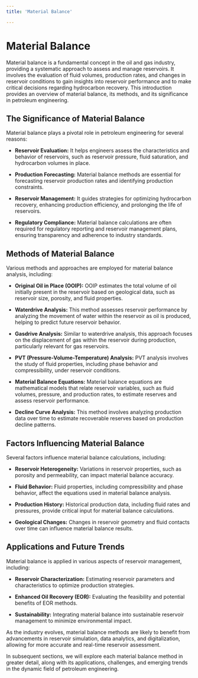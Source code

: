 ```yaml
---
title: 'Material Balance'

---
```


# Material Balance

Material balance is a fundamental concept in the oil and gas industry, providing a systematic approach to assess and manage reservoirs. It involves the evaluation of fluid volumes, production rates, and changes in reservoir conditions to gain insights into reservoir performance and to make critical decisions regarding hydrocarbon recovery. This introduction provides an overview of material balance, its methods, and its significance in petroleum engineering.

## The Significance of Material Balance

Material balance plays a pivotal role in petroleum engineering for several reasons:

- **Reservoir Evaluation:** It helps engineers assess the characteristics and behavior of reservoirs, such as reservoir pressure, fluid saturation, and hydrocarbon volumes in place.

- **Production Forecasting:** Material balance methods are essential for forecasting reservoir production rates and identifying production constraints.

- **Reservoir Management:** It guides strategies for optimizing hydrocarbon recovery, enhancing production efficiency, and prolonging the life of reservoirs.

- **Regulatory Compliance:** Material balance calculations are often required for regulatory reporting and reservoir management plans, ensuring transparency and adherence to industry standards.

## Methods of Material Balance

Various methods and approaches are employed for material balance analysis, including:

- **Original Oil in Place (OOIP):** OOIP estimates the total volume of oil initially present in the reservoir based on geological data, such as reservoir size, porosity, and fluid properties.

- **Waterdrive Analysis:** This method assesses reservoir performance by analyzing the movement of water within the reservoir as oil is produced, helping to predict future reservoir behavior.

- **Gasdrive Analysis:** Similar to waterdrive analysis, this approach focuses on the displacement of gas within the reservoir during production, particularly relevant for gas reservoirs.

- **PVT (Pressure-Volume-Temperature) Analysis:** PVT analysis involves the study of fluid properties, including phase behavior and compressibility, under reservoir conditions.

- **Material Balance Equations:** Material balance equations are mathematical models that relate reservoir variables, such as fluid volumes, pressure, and production rates, to estimate reserves and assess reservoir performance.

- **Decline Curve Analysis:** This method involves analyzing production data over time to estimate recoverable reserves based on production decline patterns.

## Factors Influencing Material Balance

Several factors influence material balance calculations, including:

- **Reservoir Heterogeneity:** Variations in reservoir properties, such as porosity and permeability, can impact material balance accuracy.

- **Fluid Behavior:** Fluid properties, including compressibility and phase behavior, affect the equations used in material balance analysis.

- **Production History:** Historical production data, including fluid rates and pressures, provide critical input for material balance calculations.

- **Geological Changes:** Changes in reservoir geometry and fluid contacts over time can influence material balance results.

## Applications and Future Trends

Material balance is applied in various aspects of reservoir management, including:

- **Reservoir Characterization:** Estimating reservoir parameters and characteristics to optimize production strategies.

- **Enhanced Oil Recovery (EOR):** Evaluating the feasibility and potential benefits of EOR methods.

- **Sustainability:** Integrating material balance into sustainable reservoir management to minimize environmental impact.

As the industry evolves, material balance methods are likely to benefit from advancements in reservoir simulation, data analytics, and digitalization, allowing for more accurate and real-time reservoir assessment.

In subsequent sections, we will explore each material balance method in greater detail, along with its applications, challenges, and emerging trends in the dynamic field of petroleum engineering.
